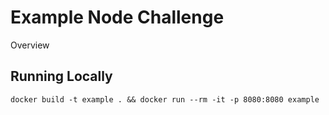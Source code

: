 # Example Node Challenge

Overview

## Running Locally

```shell
docker build -t example . && docker run --rm -it -p 8080:8080 example
```
